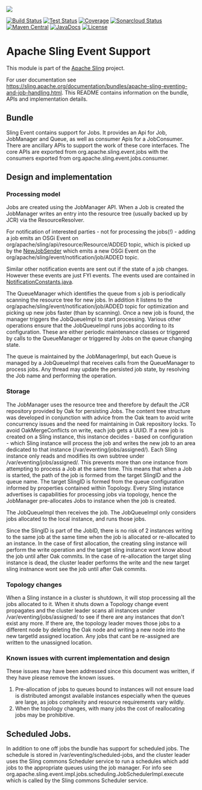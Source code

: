 [<img src="https://sling.apache.org/res/logos/sling.png"/>](https://sling.apache.org)

 [![Build Status](https://ci-builds.apache.org/job/Sling/job/modules/job/sling-org-apache-sling-event/job/master/badge/icon)](https://ci-builds.apache.org/job/Sling/job/modules/job/sling-org-apache-sling-event/job/master/) [![Test Status](https://img.shields.io/jenkins/tests.svg?jobUrl=https://ci-builds.apache.org/job/Sling/job/modules/job/sling-org-apache-sling-event/job/master/)](https://ci-builds.apache.org/job/Sling/job/modules/job/sling-org-apache-sling-event/job/master/test/?width=800&height=600) [![Coverage](https://sonarcloud.io/api/project_badges/measure?project=apache_sling-org-apache-sling-event&metric=coverage)](https://sonarcloud.io/dashboard?id=apache_sling-org-apache-sling-event) [![Sonarcloud Status](https://sonarcloud.io/api/project_badges/measure?project=apache_sling-org-apache-sling-event&metric=alert_status)](https://sonarcloud.io/dashboard?id=apache_sling-org-apache-sling-event) [![Maven Central](https://maven-badges.herokuapp.com/maven-central/org.apache.sling/org.apache.sling.event/badge.svg)](https://search.maven.org/#search%7Cga%7C1%7Cg%3A%22org.apache.sling%22%20a%3A%22org.apache.sling.event%22) [![JavaDocs](https://www.javadoc.io/badge/org.apache.sling/org.apache.sling.event.svg)](https://www.javadoc.io/doc/org.apache.sling/org.apache.sling.event) [![License](https://img.shields.io/badge/License-Apache%202.0-blue.svg)](https://www.apache.org/licenses/LICENSE-2.0)

# Apache Sling Event Support

This module is part of the [Apache Sling](https://sling.apache.org) project.

For user documentation see https://sling.apache.org/documentation/bundles/apache-sling-eventing-and-job-handling.html. 
This README contains information on the bundle, APIs and implementation details.

## Bundle

Sling Event contains support for Jobs. It provides an Api for Job, JobManager and Queue, as well as consumer Apis for a 
JobConsumer. There are ancillary APIs to support the work of these core interfaces. The core APIs are exported from 
org.apache.sling.event.jobs with the consumers exported from org.apache.sling.event.jobs.consumer.


## Design and implementation


### Processing model

Jobs are created using the JobManager API. When a Job is created the JobManager writes an entry into the resource tree
(usually backed up by JCR) via the ResourceResolver. 

For notification of interested parties - not for processing the jobs(!) - adding a job emits an OSGi 
Event on org/apache/sling/api/resource/Resource/ADDED topic, which is picked up by the 
[NewJobSender](src/main/java/org/apache/sling/event/impl/jobs/notifications/NewJobSender.java) which emits a new OSGi
Event on the org/apache/sling/event/notification/job/ADDED topic.

Similar other notification events are sent out if the state of a job changes. However these events are just FYI events.
The events used are contained in [NotificationConstants.java](src/main/java/org/apache/sling/event/jobs/NotificationConstants.java).

The QueueManager which identifies the queue from s job is periodically scanning the resource tree for new jobs. In
addition it listens to the org/apache/sling/event/notification/job/ADDED topic for optimization and picking up new
jobs faster (than by scanning). Once a new job is found, the manager triggers the JobQueueImpl to start processing. 
Various other operations ensure that the JobQueueImpl runs jobs according to its configuration. These are either 
periodic maintenance classes or triggered by calls to the QueueManager or triggered by Jobs on the queue changing state.

The queue is maintained by the JobManagerImpl, but each Queue is managed by a JobQueueImpl that receives calls from the
QueueManager to process jobs. Any thread may update the persisted job state, by resolving the Job name and performing the operation.

### Storage

The JobManager uses the resource tree and therefore by default the JCR repository provided by Oak for persisting Jobs. The 
content tree structure was developed in conjunction with advice from the Oak team to avoid write concurrency issues and the 
need for maintaining in Oak repository locks. To avoid OakMergeConflicts on write, each job gets a UUID. If a new job is
created on a Sling instance, this instance decides - based on configuration - which Sling instance will process the job
and writes the new job to an area dedicated to that instance (/var/eventing/jobs/assigned/<SlingID>). Each Sling instance
only reads and modifies its own subtree under /var/eventing/jobs/assigned/<SlingID>. This prevents more than one instance from
attempting to process a Job at the same time. This means that when a Job is started, the path of the job is formed from
the target SlingID and the queue name. The target SlingID is formed from the queue configuration informed
by properties contained within Topology. Every Sling instance advertises is capabilities for processing jobs via topology,
hence the JobManager pre-allocates Jobs to instance when the job is created.

The JobQueueImpl then receives the job. The JobQueueImpl only considers jobs allocated to the local instance, and runs
those jobs. 

Since the SlingID is part of the JobID, there is no risk of 2 instances writing to the same job at the same time when the 
job is allocated or re-allocated to an instance. In the case of first allocation, the creating sling instance will perform 
the write operation and the target sling instance wont know about the job until after Oak commits. In the case of re-allocation
the target sling instance is dead, the cluster leader performs the write and the new target sling instnance wont see the job 
until after Oak commits.

### Topology changes

When a Sling instance in a cluster is shutdown, it will stop processing all the jobs allocated to it. When it shuts down
a Topology change event propagates and the cluster leader scans all instances under /var/eventing/jobs/assigned/ to see
if there are any instances that don't exist any more. If there are, the topology leader moves those jobs to a different
node by deleting the Oak node and writing a new node into the new targetId assigned location. Any jobs that cant be re-assigned
are written to the unassigned location.

### Known issues with current implementation and design

These issues may have been addressed since this document was written, if they have please remove the known issues.

1. Pre-allocation of jobs to queues bound to instances will not ensure load is distributed amongst available instances
especially when the queues are large, as jobs complexity and resource requirements vary wildly.
2. When the topology changes, with many jobs the cost of reallocating jobs may be prohibitive.


## Scheduled Jobs.

In addition to one off jobs the bundle has support for scheduled jobs. The schedule is stored in /var/eventing/scheduled-jobs, 
and the cluster leader uses the Sling commons Scheduler service to run a schedules which add jobs to the appropriate queues
using the job manager. For info see org.apache.sling.event.impl.jobs.scheduling.JobSchedulerImpl.execute which is called by the 
Sling commons Scheduler service.


 
